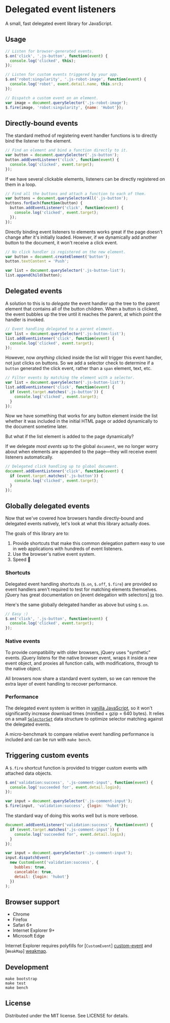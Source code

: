 # Delegated event listeners

A small, fast delegated event library for JavaScript.

## Usage

```js
// Listen for browser-generated events.
$.on('click', '.js-button', function(event) {
  console.log('clicked', this);
});

// Listen for custom events triggered by your app.
$.on('robot:singularity', '.js-robot-image', function(event) {
  console.log('robot', event.detail.name, this.src);
});

// Dispatch a custom event on an element.
var image = document.querySelector('.js-robot-image');
$.fire(image, 'robot:singularity', {name: 'Hubot'});
```

## Directly-bound events

The standard method of registering event handler functions is to directly bind
the listener to the element.

```js
// Find an element and bind a function directly to it.
var button = document.querySelector('.js-button');
button.addEventListener('click', function(event) {
  console.log('clicked', event.target);
});
```

If we have several clickable elements, listeners can be directly registered
on them in a loop.

```js
// Find all the buttons and attach a function to each of them.
var buttons = document.querySelectorAll('.js-button');
buttons.forEach(function(button) {
  button.addEventListener('click', function(event) {
    console.log('clicked', event.target);
  });
});
```

Directly binding event listeners to elements works great if the page doesn't
change after it's initially loaded. However, if we dynamically add another
button to the document, it won't receive a click event.

```js
// No click handler is registered on the new element.
var button = document.createElement('button');
button.textContent = 'Push';

var list = document.querySelector('.js-button-list');
list.appendChild(button);
```

## Delegated events

A solution to this is to *delegate* the event handler up the tree to the parent
element that contains all of the button children. When a button is clicked, the
event bubbles up the tree until it reaches the parent, at which point
the handler is invoked.

```js
// Event handling delegated to a parent element.
var list = document.querySelector('.js-button-list');
list.addEventListener('click', function(event) {
  console.log('clicked', event.target);
});
```

However, now *anything* clicked inside the list will trigger this event
handler, not just clicks on buttons. So we add a selector check to determine
if a `button` generated the click event, rather than a `span` element, text, etc.

```js
// Filter events by matching the element with a selector.
var list = document.querySelector('.js-button-list');
list.addEventListener('click', function(event) {
  if (event.target.matches('.js-button')) {
    console.log('clicked', event.target);
  }
});
```

Now we have something that works for any button element inside the list
whether it was included in the initial HTML page or added dynamically to the
document sometime later.

But what if the list element is added to the page dynamically?

If we delegate *most events* up to the global `document`, we no longer worry
about when elements are appended to the page—they will receive event listeners
automatically.

```js
// Delegated click handling up to global document.
document.addEventListener('click', function(event) {
  if (event.target.matches('.js-button')) {
    console.log('clicked', event.target);
  }
});
```

## Globally delegated events

Now that we've covered how browsers handle directly-bound and delegated events
natively, let's look at what this library actually does.

The goals of this library are to:

1. Provide shortcuts that make this common delegation pattern easy to use
   in web applications with hundreds of event listeners.
2. Use the browser's native event system.
3. Speed :racehorse:

### Shortcuts

Delegated event handling shortcuts (`$.on`, `$.off`, `$.fire`) are provided
so event handlers aren't required to test for matching elements
themselves. jQuery has great documentation on [event delegation with selectors] [jq] too.

[jq]: http://api.jquery.com/on/

Here's the same globally delegated handler as above but using `$.on`.

```js
// Easy :)
$.on('click', '.js-button', function(event) {
  console.log('clicked', event.target);
});
```

### Native events

To provide compatibility with older browsers, jQuery uses "synthetic" events.
jQuery listens for the native browser event, wraps it inside a new event
object, and proxies all function calls, with modifications, through to the
native object.

All browsers now share a standard event system, so we can remove the extra
layer of event handling to recover performance.

### Performance

The delegated event system is written in [vanilla JavaScript](delegated.js),
so it won't significantly increase download times (minified + gzip = 640 bytes).
It relies on a small [`SelectorSet`](https://github.com/josh/selector-set)
data structure to optimize selector matching against the delegated events.

A micro-benchmark to compare relative event handling performance is included
and can be run with `make bench`.

## Triggering custom events

A `$.fire` shortcut function is provided to trigger custom events with
attached data objects.

```js
$.on('validation:success', '.js-comment-input', function(event) {
  console.log('succeeded for', event.detail.login);
});

var input = document.querySelector('.js-comment-input');
$.fire(input, 'validation:success', {login: 'hubot'});
```

The standard way of doing this works well but is more verbose.

```js
document.addEventListener('validation:success', function(event) {
  if (event.target.matches('.js-comment-input')) {
    console.log('succeeded for', event.detail.login);
  }
});

var input = document.querySelector('.js-comment-input');
input.dispatchEvent(
  new CustomEvent('validation:success', {
    bubbles: true,
    cancelable: true,
    detail: {login: 'hubot'}
  })
);
```

## Browser support

- Chrome
- Firefox
- Safari 6+
- Internet Explorer 9+
- Microsoft Edge

Internet Explorer requires polyfills for [`CustomEvent`] [custom-event]
and [`WeakMap`] [weakmap].

[custom-event]: https://github.com/krambuhl/custom-event-polyfill
[weakmap]: https://github.com/Polymer/WeakMap

## Development

```
make bootstrap
make test
make bench
```

## License

Distributed under the MIT license. See LICENSE for details.
